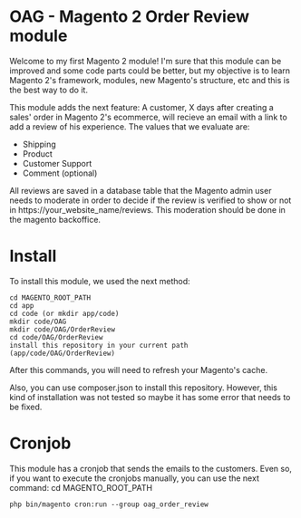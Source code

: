 # OAG - Magento 2 Order Review module #

Welcome to my first Magento 2 module! I'm sure that this module can be improved and some code parts could be better, but my objective is to learn Magento 2's framework, modules, new Magento's structure, etc and this is the best way to do it.

This module adds the next feature: A customer, X days after creating a sales' order in Magento 2's ecommerce, will recieve an email with a link to add a review of his experience. The values that we evaluate are:
- Shipping
- Product
- Customer Support
- Comment (optional)

All reviews are saved in a database table that the Magento admin user needs to moderate in order to decide if the review is verified to show or not in https://your_website_name/reviews. This moderation should be done in the magento backoffice.

# Install
To install this module, we used the next method:
```
cd MAGENTO_ROOT_PATH
cd app
cd code (or mkdir app/code)
mkdir code/OAG
mkdir code/OAG/OrderReview
cd code/OAG/OrderReview
install this repository in your current path (app/code/OAG/OrderReview)
```
After this commands, you will need to refresh your Magento's cache.

Also, you can use composer.json to install this repository. However, this kind of installation was not tested so maybe it has some error that needs to be fixed.

# Cronjob
This module has a cronjob that sends the emails to the customers. Even so, if you want to execute the cronjobs manually, you can use the next command:
cd MAGENTO_ROOT_PATH

```
php bin/magento cron:run --group oag_order_review
```
